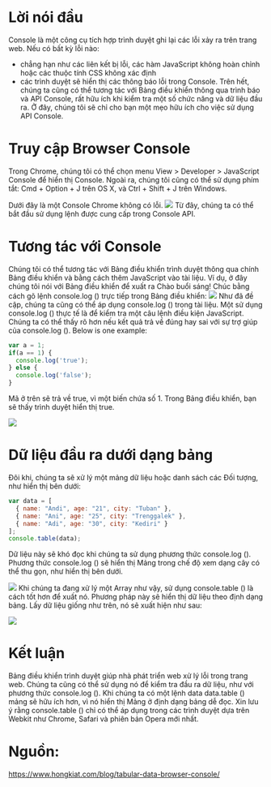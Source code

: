 # Lời nói đầu
Console là một công cụ tích hợp trình duyệt ghi lại các lỗi xảy ra trên trang web. Nếu có bất kỳ lỗi nào:
 - chẳng hạn như các liên kết bị lỗi, các hàm JavaScript không hoàn chỉnh hoặc các thuộc tính CSS không xác định
 - các trình duyệt sẽ hiển thị các thông báo lỗi trong Console.
Trên hết, chúng ta cũng có thể tương tác với Bảng điều khiển thông qua trình báo và API Console, rất hữu ích khi kiểm tra một số chức năng và dữ liệu đầu ra. Ở đây, chúng tôi sẽ chỉ cho bạn một mẹo hữu ích cho việc sử dụng API Console.
# Truy cập Browser Console
Trong Chrome, chúng tôi có thể chọn menu View > Developer > JavaScript Console để hiển thị Console. Ngoài ra, chúng tôi cũng có thể sử dụng phím tắt: Cmd + Option + J trên OS X, và Ctrl + Shift + J  trên Windows.

Dưới đây là một Console Chrome không có lỗi.
![](https://images.viblo.asia/7eb76e26-c142-4af4-8dad-3490395d56ac.jpg)
Từ đây, chúng ta có thể bắt đầu sử dụng lệnh được cung cấp trong Console API.
# Tương tác với Console
Chúng tôi có thể tương tác với Bảng điều khiển trình duyệt thông qua chính Bảng điều khiển và bằng cách thêm JavaScript vào tài liệu. Ví dụ, ở đây chúng tôi nói với Bảng điều khiển để xuất ra Chào buổi sáng! Chúc bằng cách gõ lệnh console.log () trực tiếp trong Bảng điều khiển:
![](https://images.viblo.asia/458baca7-ba54-425c-9c8b-f253d9f96c65.jpg)
Như đã đề cập, chúng ta cũng có thể áp dụng console.log () trong tài liệu. Một sử dụng console.log () thực tế là để kiểm tra một câu lệnh điều kiện JavaScript. Chúng ta có thể thấy rõ hơn nếu kết quả trả về đúng hay sai với sự trợ giúp của console.log ().
Below is one example:
```javascript
var a = 1;
if(a == 1) {
  console.log('true');
} else {
  console.log('false');
}
```
Mã ở trên sẽ trả về true, vì một biến chứa số 1. Trong Bảng điều khiển, bạn sẽ thấy trình duyệt hiển thị true.

![](https://images.viblo.asia/e534aec7-4955-42fd-993e-5946d05a9d4f.jpg)
# Dữ liệu đầu ra dưới dạng bảng
Đôi khi, chúng ta sẽ xử lý một mảng dữ liệu hoặc danh sách các Đối tượng, như hiển thị bên dưới:
```javascript
var data = [
  { name: "Andi", age: "21", city: "Tuban" },
  { name: "Ani", age: "25", city: "Trenggalek" },
  { name: "Adi", age: "30", city: "Kediri" }
];
console.table(data);
```
Dữ liệu này sẽ khó đọc khi chúng ta sử dụng phương thức console.log (). Phương thức console.log () sẽ hiển thị Mảng trong chế độ xem dạng cây có thể thu gọn, như hiển thị bên dưới.

![](https://images.viblo.asia/109d2fcf-8a21-462d-96e4-15bee8897825.jpg)
Khi chúng ta đang xử lý một Array như vậy, sử dụng console.table () là cách tốt hơn để xuất nó. Phương pháp này sẽ hiển thị dữ liệu theo định dạng bảng. Lấy dữ liệu giống như trên, nó sẽ xuất hiện như sau:

![](https://images.viblo.asia/a2130d81-db30-4051-a167-98f83b74c1f4.jpg)
# Kết luận
Bảng điều khiển trình duyệt giúp nhà phát triển web xử lý lỗi trong trang web. Chúng ta cũng có thể sử dụng nó để kiểm tra đầu ra dữ liệu, như với phương thức console.log (). Khi chúng ta có một lệnh data data.table () mảng sẽ hữu ích hơn, vì nó hiển thị Mảng ở định dạng bảng dễ đọc. Xin lưu ý rằng console.table () chỉ có thể áp dụng trong các trình duyệt dựa trên Webkit như Chrome, Safari và phiên bản Opera mới nhất.
# Nguồn: 
https://www.hongkiat.com/blog/tabular-data-browser-console/
